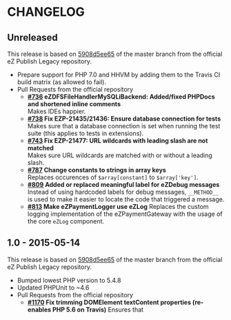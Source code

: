 # CHANGELOG

## Unreleased

This release is based on [5908d5ee65](https://github.com/ezsystems/ezpublish-legacy/commit/5908d5ee65)
of the master branch from the official eZ Publish Legacy repository.

* Prepare support for PHP 7.0 and HHVM by adding them to the Travis CI build
  matrix (as allowed to fail).
* Pull Requests from the official repository
  * **[#736](https://github.com/ezsystems/ezpublish-legacy/pull/736) eZDFSFileHandlerMySQLiBackend: Added/fixed PHPDocs and shortened inline comments**  
    Makes IDEs happier.
  * **[#738](https://github.com/ezsystems/ezpublish-legacy/pull/738) Fix EZP-21435/21436: Ensure database connection for tests**  
    Makes sure that a database connection is set when running the test suite
    (this applies to tests in extensions).
  * **[#743](https://github.com/ezsystems/ezpublish-legacy/pull/743) Fix EZP-21477: URL wildcards with leading slash are not matched**  
    Makes sure URL wildcards are matched with or without a leading slash.
  * **[#787](https://github.com/ezsystems/ezpublish-legacy/pull/787) Change constants to strings in array keys**  
    Replaces occurences of `$array[constant]` to `$array['key']`.
  * **[#809](https://github.com/ezsystems/ezpublish-legacy/pull/809) Added or replaced meaningful label for eZDebug messages**  
    Instead of using hardcoded labels for debug messages, `__METHOD__` is
    used to make it easier to locate the code that triggered a message.
  * **[#813](https://github.com/ezsystems/ezpublish-legacy/pull/813) Make eZPaymentLogger use eZLog** 
    Replaces the custom logging implementation of the eZPaymentGateway with
    the usage of the core `eZLog` component.


## 1.0 - 2015-05-14

This release is based on [5908d5ee65](https://github.com/ezsystems/ezpublish-legacy/commit/5908d5ee65)
of the master branch from the official eZ Publish Legacy repository.

* Bumped lowest PHP version to 5.4.8
* Updated PHPUnit to ~4.6
* Pull Requests from the official repository
  * **[#1170](https://github.com/ezsystems/ezpublish-legacy/pull/1170) Fix trimming DOMElement textContent properties (re-enables PHP 5.6 on Travis)**
    Ensures that 

